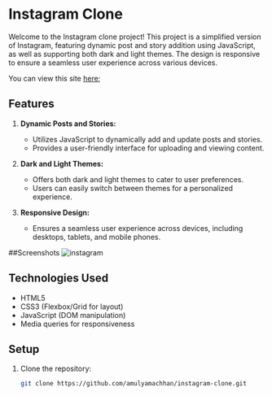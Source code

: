 # Instagram Clone

Welcome to the Instagram clone project! This project is a simplified version of Instagram, featuring dynamic post and story addition using JavaScript, as well as supporting both dark and light themes. The design is responsive to ensure a seamless user experience across various devices.

You can view this site [here](https://amulyamachhan.github.io/instagram-clone/);

## Features

1. **Dynamic Posts and Stories:**
   - Utilizes JavaScript to dynamically add and update posts and stories.
   - Provides a user-friendly interface for uploading and viewing content.

2. **Dark and Light Themes:**
   - Offers both dark and light themes to cater to user preferences.
   - Users can easily switch between themes for a personalized experience.

3. **Responsive Design:**
   - Ensures a seamless user experience across devices, including desktops, tablets, and mobile phones.

##Screenshots
![instagram](https://github.com/AmulyaMachhan/instagram-clone/assets/111338400/41818507-4e5b-49c2-8ec1-1c29858d41d3)

## Technologies Used

- HTML5
- CSS3 (Flexbox/Grid for layout)
- JavaScript (DOM manipulation)
- Media queries for responsiveness

## Setup

1. Clone the repository:

   ```bash
   git clone https://github.com/amulyamachhan/instagram-clone.git
